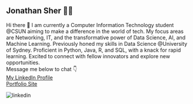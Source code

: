 ## Jonathan Sher 👨‍💻


Hi there 👋
 I am currently a Computer Information Technology student @CSUN aiming to make a difference in the world of tech. My focus areas are Networking, IT, and the transformative power of Data Science, AI, and Machine Learning.  Previously honed my skills in Data Science @University of Sydney.  Proficient in Python, Java, R, and SQL, with a knack for rapid learning.  Excited to connect with fellow innovators and explore new opportunities.<br>
Message me below to chat 👇
<br>
[My LinkedIn Profile](https://www.linkedin.com/in/jonathan-sher/)
<br>
[Portfolio Site](https://itsjonnie.github.io/jsher.github.io/)

![linkedin](https://img.shields.io/badge/Linkedin-0e76a8?style=for-the-badge&logo=Linkedin&logoColor=white)


